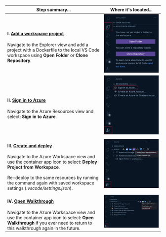 | Step summary... | Where it's located... |
|-----------------|-----------------------|
| <h4>I. <u>Add a workspace project</u></h4>Navigate to the Explorer view and add a project with a Dockerfile to the local VS Code workspace using <b>Open Folder</b> or <b>Clone Repository</b>. | <img src="./images/explorer-workspace-project.png"> |
| <h4>II. <u>Sign in to Azure</u></h4>Navigate to the Azure Resources view and select: <b>Sign in to Azure</b>. | <img src="./images/azure-sign-in.png"></details> |
| <h4>III. <u>Create and deploy</u></h4>Navigate to the Azure Workspace view and use the container app icon to select: <b>Deploy Project from Workspace</b>.<br /><br />Re-deploy to the same resources by running the command again with saved workspace settings (<i>.vscode/settings.json</i>). | <img src="./images/deploy-workspace-project.png"> |
| <h4>IV. <u>Open Walkthrough</u></h4>Navigate to the Azure Workspace view and use the container app icon to select: <b>Open Walkthrough</b> if you ever need to return to this walkthrough again in the future. | <img src="./images/dwp-open-walkthrough.png"> |
